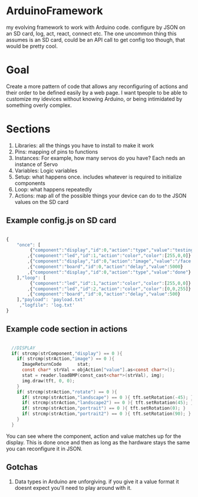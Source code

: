 # ArduinoFramework
my evolving framework to work with Arduino code. configure by JSON on an SD card, log, act, react, connect etc. The one uncommon thing this assumes is an SD card, could be an API call to get config too though, that would be pretty cool.

# Goal
Create a more pattern of code that allows any reconfiguring of actions and their order to be defined easily by a web page. I want tpeople to be able to customize my idevices without knowing Arduino, or being intimidated by something overly complex. 

# Sections
1. Libraries: all the things you have to install to make it work
2. Pins: mapping of pins to functions
2. Instances: For example, how many servos do you have? Each neds an instance of Servo
3. Variables: Logic variables
4. Setup: what happens once. includes whatever is required to initialize components
5. Loop: what happens repeatedly
6. Actions: map all of the possible things your device can do to the JSON values on the SD card

## Example config.js on SD card
```javascript

{
    "once": [
         {"component":"display","id":0,"action":"type","value":"testing"}
        ,{"component":"led","id":1,"action":"color","color":[255,0,0]}
        ,{"component":"display","id":0,"action":"image","value":"/face.bmp"}
        ,{"component":"board","id":0,"action":"delay","value":5000}
        ,{"component":"display","id":0,"action":"type","value":"done"}
    ],"loop": [
         {"component":"led","id":1,"action":"color","color":[255,0,0]}
        ,{"component":"led","id":2,"action":"color","color":[0,0,255]}
        ,{"component":"board","id":0,"action":"delay","value":500}
    ],"payload": 'payload.txt'
     ,"logfile": 'log.txt'
}


```

## Example code section in actions
```c

  //DISPLAY
  if( strcmp(strComponent,"display") == 0 ){
    if( strcmp(strAction,"image") == 0 ){
      ImageReturnCode      stat;
      const char* strVal = objAction["value"].as<const char*>();
      stat = reader.loadBMP(const_cast<char*>(strVal), img);
      img.draw(tft, 0, 0);
    }
    if( strcmp(strAction,"rotate") == 0 ){
      if( strcmp(strAction,"landscape") == 0 ){ tft.setRotation(-45); }
      if( strcmp(strAction,"landscape2") == 0 ){ tft.setRotation(45); }
      if( strcmp(strAction,"portrait") == 0 ){ tft.setRotation(0); }
      if( strcmp(strAction,"portrait2") == 0 ){ tft.setRotation(90); }
    }
  }

```

You can see where the component, action and value matches up for the display. This is done once and then as long as the hardware stays the same you can reconfigure it in JSON.

## Gotchas
1. Data types in Arduino are unforgiving. if you give it a value format it doesnt expect you'll need to play around with it.